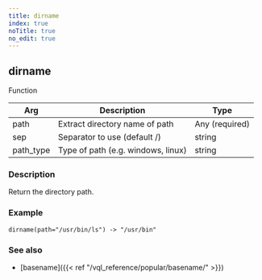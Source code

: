 ```yaml
---
title: dirname
index: true
noTitle: true
no_edit: true
---
```




<div class="vql_item"></div>


## dirname
<span class='vql_type label label-warning pull-right page-header'>Function</span>



<div class="vqlargs"></div>

Arg | Description | Type
----|-------------|-----
path|Extract directory name of path|Any (required)
sep|Separator to use (default /)|string
path_type|Type of path (e.g. windows, linux)|string

### Description

Return the directory path.

### Example

```vql
dirname(path="/usr/bin/ls") -> "/usr/bin"
```

### See also

- [basename]({{< ref "/vql_reference/popular/basename/" >}})


